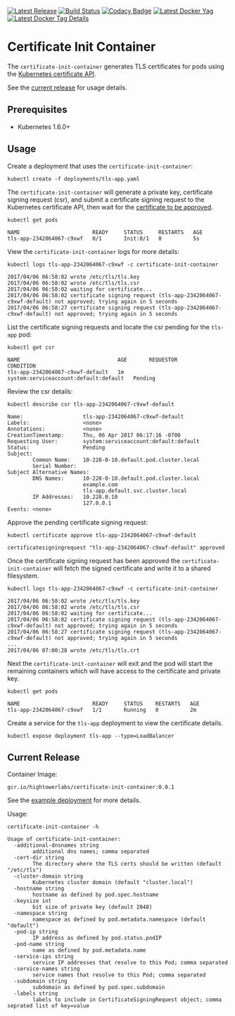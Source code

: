 [![Latest Release](http://github-release-version.herokuapp.com/github/onedata/certificate-init-container/release.svg)](https://github.com/onedata/certificate-init-container/releases/latest)
[![Build Status](https://travis-ci.org/onedata/certificate-init-container.svg?branch=master)](https://travis-ci.org/onedata/certificate-init-container)
[![Codacy Badge](https://api.codacy.com/project/badge/Grade/9e61e311725b4015a24f294c591746b1)](https://www.codacy.com/app/onedata/certificate-init-container?utm_source=github.com&amp;utm_medium=referral&amp;utm_content=onedata/certificate-init-container&amp;utm_campaign=Badge_Grade)
[![Latest Docker Yag](https://images.microbadger.com/badges/version/onedata/certificate-init-container.svg)](https://microbadger.com/images/onedata/certificate-init-container "Get your own version badge on microbadger.com")
[![Latest Docker Tag Details](https://images.microbadger.com/badges/image/onedata/certificate-init-container.svg)](https://microbadger.com/images/onedata/certificate-init-container "Get your own image badge on microbadger.com")

# Certificate Init Container

The `certificate-init-container` generates TLS certificates for pods using the [Kubernetes certificate API](https://kubernetes.io/docs/tasks/tls/managing-tls-in-a-cluster).

See the [current release](#current-release) for usage details.

## Prerequisites

* Kubernetes 1.6.0+

## Usage

Create a deployment that uses the `certificate-init-container`:

```
kubectl create -f deployments/tls-app.yaml
```

The `certificate-init-container` will generate a private key, certificate signing request (csr), and submit a certificate signing request to the Kubernetes certificate API, then wait for the [certificate to be approved](https://kubernetes.io/docs/tasks/tls/managing-tls-in-a-cluster/#approving-certificate-signing-requests).

```
kubectl get pods
```
```
NAME                       READY     STATUS     RESTARTS   AGE
tls-app-2342064067-c9xwf   0/1       Init:0/1   0          5s
```

View the `certificate-init-container` logs for more details:

```
kubectl logs tls-app-2342064067-c9xwf -c certificate-init-container
```
```
2017/04/06 06:58:02 wrote /etc/tls/tls.key
2017/04/06 06:58:02 wrote /etc/tls/tls.csr
2017/04/06 06:58:02 waiting for certificate...
2017/04/06 06:58:02 certificate signing request (tls-app-2342064067-c9xwf-default) not approved; trying again in 5 seconds
2017/04/06 06:58:27 certificate signing request (tls-app-2342064067-c9xwf-default) not approved; trying again in 5 seconds
```

List the certificate signing requests and locate the csr pending for the `tls-app` pod:

```
kubectl get csr
```
```
NAME                               AGE       REQUESTOR                               CONDITION
tls-app-2342064067-c9xwf-default   1m        system:serviceaccount:default:default   Pending
```

Review the csr details:

```
kubectl describe csr tls-app-2342064067-c9xwf-default
```

```
Name:                   tls-app-2342064067-c9xwf-default
Labels:                 <none>
Annotations:            <none>
CreationTimestamp:      Thu, 06 Apr 2017 06:17:16 -0700
Requesting User:        system:serviceaccount:default:default
Status:                 Pending
Subject:
        Common Name:    10-228-0-10.default.pod.cluster.local
        Serial Number:
Subject Alternative Names:
        DNS Names:      10-228-0-10.default.pod.cluster.local
                        example.com
                        tls-app.default.svc.cluster.local
        IP Addresses:   10.228.0.10
                        127.0.0.1
Events:	<none>
```

Approve the pending certificate signing request:

```
kubectl certificate approve tls-app-2342064067-c9xwf-default
```
```
certificatesigningrequest "tls-app-2342064067-c9xwf-default" approved
```

Once the certificate signing request has been approved the `certificate-init-container` will fetch the signed certificate and write it to a shared filesystem.

```
kubectl logs tls-app-2342064067-c9xwf -c certificate-init-container
```
```
2017/04/06 06:58:02 wrote /etc/tls/tls.key
2017/04/06 06:58:02 wrote /etc/tls/tls.csr
2017/04/06 06:58:02 waiting for certificate...
2017/04/06 06:58:02 certificate signing request (tls-app-2342064067-c9xwf-default) not approved; trying again in 5 seconds
2017/04/06 06:58:27 certificate signing request (tls-app-2342064067-c9xwf-default) not approved; trying again in 5 seconds
...
2017/04/06 07:00:28 wrote /etc/tls/tls.crt
```

Next the `certificate-init-container` will exit and the pod will start the remaining containers which will have access to the certificate and private key.

```
kubectl get pods
```
```
NAME                       READY     STATUS    RESTARTS   AGE
tls-app-2342064067-c9xwf   1/1       Running   0          2m
```

Create a service for the `tls-app` deployment to view the certificate details.

```
kubectl expose deployment tls-app --type=LoadBalancer
```

## Current Release

Container Image:

```
gcr.io/hightowerlabs/certificate-init-container:0.0.1
```

See the [example deployment](deployments/tls-app.yaml) for more details.

Usage:

```
certificate-init-container -h
```
```
Usage of certificate-init-container:
  -additional-dnsnames string
    	additional dns names; comma separated
  -cert-dir string
    	The directory where the TLS certs should be written (default "/etc/tls")
  -cluster-domain string
    	Kubernetes cluster domain (default "cluster.local")
  -hostname string
    	hostname as defined by pod.spec.hostname
  -keysize int
    	bit size of private key (default 2048)
  -namespace string
    	namespace as defined by pod.metadata.namespace (default "default")
  -pod-ip string
    	IP address as defined by pod.status.podIP
  -pod-name string
    	name as defined by pod.metadata.name
  -service-ips string
    	service IP addresses that resolve to this Pod; comma separated
  -service-names string
    	service names that resolve to this Pod; comma separated
  -subdomain string
    	subdomain as defined by pod.spec.subdomain
  -labels string
    	labels to include in CertificateSigningRequest object; comma seprated list of key=value
```
